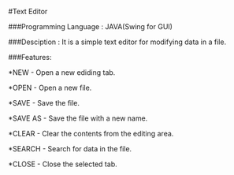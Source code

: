 #Text Editor

###Programming Language : JAVA(Swing for GUI)

###Desciption : It is a simple text editor for modifying data in a file.

###Features:

*NEW - Open a new ediding tab.

*OPEN - Open a new file.

*SAVE - Save the file.

*SAVE AS - Save the file with a new name.

*CLEAR - Clear the contents from the editing area.

*SEARCH - Search for data in the file.

*CLOSE - Close the selected tab.
